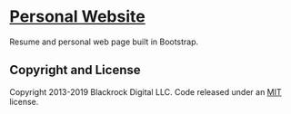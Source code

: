 # [Personal Website](https://scouvreur.github.io)

Resume and personal web page built in Bootstrap.

## Copyright and License

Copyright 2013-2019 Blackrock Digital LLC.
Code released under an [MIT](https://github.com/BlackrockDigital/startbootstrap-resume/blob/gh-pages/LICENSE) license.
